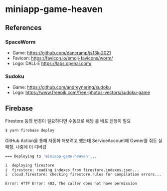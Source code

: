 # miniapp-game-heaven

## References

### SpaceWorm

- Game: https://github.com/dancramp/js13k-2021
- Favicon: https://favicon.io/emoji-favicons/worm/
- Logo: DALL·E https://labs.openai.com/

### Sudoku

- Game: https://github.com/andreynering/sudoku
- Logo: https://www.freepik.com/free-photos-vectors/sudoku-game

## Firebase

Firestore 등의 변경이 필요하다면 수동으로 해당 룰 배포 진행이 필요

```zsh
$ yarn firebase deploy
```

GitHub Action을 통해 자동화 해보려고 했는데 ServiceAccount에 Owner를 줘도 실패함. 나중에 더 디버깅

```zsh
=== Deploying to 'miniapp-game-heaven'...

i  deploying firestore
i  firestore: reading indexes from firestore.indexes.json...
i  cloud.firestore: checking firestore.rules for compilation errors...

Error: HTTP Error: 403, The caller does not have permission
```
